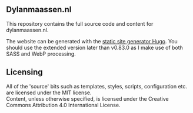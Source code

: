 ## Dylanmaassen.nl
This repository contains the full source code and content for dylanmaassen.nl.

The website can be generated with the [static site generator Hugo](https://gohugo.io/). You should use the extended version later than v0.83.0 as I make use of both SASS and WebP processing.


## Licensing
All of the 'source' bits such as templates, styles, scripts, configuration etc. are licensed under the MIT license.  
Content, unless otherwise specified, is licensed under the Creative Commons Attribution 4.0 International License.